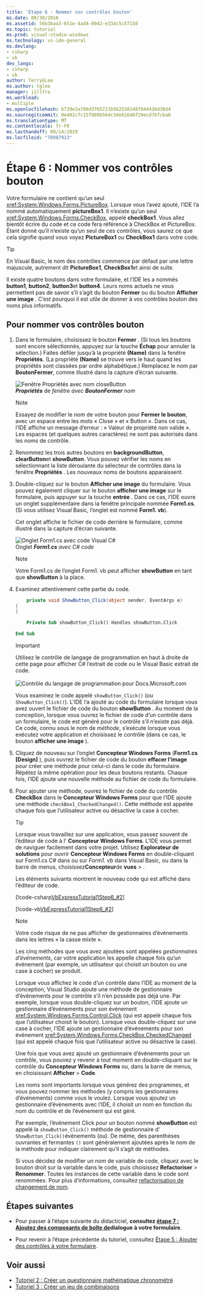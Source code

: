 ```yaml
---
title: 'Étape 6 : Nommer vos contrôles bouton'
ms.date: 08/30/2016
ms.assetid: 56b3baa3-651e-4ad4-8942-e334c5c57158
ms.topic: tutorial
ms.prod: visual-studio-windows
ms.technology: vs-ide-general
ms.devlang:
- csharp
- vb
dev_langs:
- csharp
- vb
author: TerryGLee
ms.author: tglee
manager: jillfra
ms.workload:
- multiple
ms.openlocfilehash: b739e3a786d3765721b562538148f044416d38d4
ms.sourcegitcommit: 0e482cfc15f809b564c3de61646f29ecd7bfcba6
ms.translationtype: MT
ms.contentlocale: fr-FR
ms.lasthandoff: 09/14/2019
ms.locfileid: "70987913"
---
```

# <a name="step-6-name-your-button-controls"></a>Étape 6 : Nommer vos contrôles bouton

Votre formulaire ne contient qu’un seul <xref:System.Windows.Forms.PictureBox>. Lorsque vous l’avez ajouté, l’IDE l’a nommé automatiquement **pictureBox1**. Il n’existe qu’un seul <xref:System.Windows.Forms.CheckBox>, appelé **checkBox1**. Vous allez bientôt écrire du code et ce code fera référence à CheckBox et PictureBox. Étant donné qu’il n’existe qu’un seul de ces contrôles, vous saurez ce que cela signifie quand vous voyez **PictureBox1** ou **CheckBox1** dans votre code.

> [!TIP]
> En Visual Basic, le nom des contrôles commence par défaut par une lettre majuscule, autrement dit **PictureBox1**, **CheckBox1**et ainsi de suite.

Il existe quatre boutons dans votre formulaire, et l’IDE les a nommés **button1**, **button2**, **button3**et **button4**. Leurs noms actuels ne vous permettent pas de savoir s’il s’agit du bouton **Fermer** ou du bouton **Afficher une image** . C’est pourquoi il est utile de donner à vos contrôles bouton des noms plus informatifs.

## <a name="to-name-your-button-controls"></a>Pour nommer vos contrôles bouton

1. Dans le formulaire, choisissez le bouton **Fermer** . (Si tous les boutons sont encore sélectionnés, appuyez sur la touche **Échap** pour annuler la sélection.) Faites défiler jusqu’à la propriété **(Name)** dans la fenêtre **Propriétés**. (La propriété **(Name)** se trouve vers le haut quand les propriétés sont classées par ordre alphabétique.) Remplacez le nom par **BoutonFermer**, comme illustré dans la capture d’écran suivante.

    ![Fenêtre Propriétés avec nom closeButton](../ide/media/express_setnameproperty.png)<br>***Propriétés*** de *fenêtre avec* ***BoutonFermer*** *nom*

    > [!NOTE]
    > Essayez de modifier le nom de votre bouton pour **Fermer le bouton**, avec un espace entre les mots « Close » et « Button ». Dans ce cas, l’IDE affiche un message d’erreur : « Valeur de propriété non valide ». Les espaces (et quelques autres caractères) ne sont pas autorisés dans les noms de contrôle.

1. Renommez les trois autres boutons en **backgroundButton**, **clearButton**et **showButton**.
Vous pouvez vérifier les noms en sélectionnant la liste déroulante du sélecteur de contrôles dans la fenêtre **Propriétés** . Les nouveaux noms de boutons apparaissent.

1. Double-cliquez sur le bouton **Afficher une image** du formulaire. Vous pouvez également cliquer sur le bouton **afficher une image** sur le formulaire, puis appuyer sur la touche **entrée** . Dans ce cas, l’IDE ouvre un onglet supplémentaire dans la fenêtre principale nommée **Form1.cs**. (Si vous utilisez Visual Basic, l’onglet est nommé **Form1. vb**).

   Cet onglet affiche le fichier de code derrière le formulaire, comme illustré dans la capture d’écran suivante.

    ![Onglet Form1.cs avec code Visual C&#35;](../ide/media/express_showbuttoncode.png)<br>
Onglet ***Form1.cs*** *avec C# code*

    > [!NOTE]
    > Votre Form1.cs de l’onglet Form1. vb peut afficher **showButton** en tant que **showButton** à la place.

1. Examinez attentivement cette partie du code.

    ```csharp
        private void ShowButton_Click(object sender, EventArgs e)
    {
    }
    ```

    ```vb
        Private Sub showButton_Click() Handles showButton.Click
    
    End Sub
    ```

   > [!IMPORTANT]
   > Utilisez le contrôle de langage de programmation en haut à droite de cette page pour afficher C# l’extrait de code ou le Visual Basic extrait de code.<br><br>![Contrôle du langage de programmation pour Docs.Microsoft.com](../ide/media/docs-programming-language-control.png)

   Vous examinez le code appelé `showButton_Click()` (ou `ShowButton_Click()`). L’IDE l’a ajouté au code du formulaire lorsque vous avez ouvert le fichier de code du bouton **showButton** . Au moment de la conception, lorsque vous ouvrez le fichier de code d’un contrôle dans un formulaire, le code est généré pour le contrôle s’il n’existe pas déjà. Ce code, connu sous le nom de *méthode*, s’exécute lorsque vous exécutez votre application et choisissez le contrôle (dans ce cas, le bouton **afficher une image** ).

1. Cliquez de nouveau sur l’onglet **Concepteur Windows Forms** (**Form1.cs [Design]** ), puis ouvrez le fichier de code du bouton **effacer l’image** pour créer une méthode pour celui-ci dans le code du formulaire. Répétez la même opération pour les deux boutons restants. Chaque fois, l’IDE ajoute une nouvelle méthode au fichier de code du formulaire.

1. Pour ajouter une méthode, ouvrez le fichier de code du contrôle **CheckBox** dans le **Concepteur Windows Forms** pour que l’IDE ajoute une méthode `checkBox1_CheckedChanged()`. Cette méthode est appelée chaque fois que l’utilisateur active ou désactive la case à cocher.

   > [!TIP]
   > Lorsque vous travaillez sur une application, vous passez souvent de l’éditeur de code à l' **Concepteur Windows Forms**. L’IDE vous permet de naviguer facilement dans votre projet. Utilisez **Explorateur de solutions** pour ouvrir **Concepteur Windows Forms** en double-cliquant sur Form1.cs C# dans ou sur *Form1. vb* dans Visual Basic, ou dans la barre de menus, choisissez**Concepteur**de **vues** > .

    Les éléments suivants montrent le nouveau code qui est affiché dans l’éditeur de code.

    [!code-csharp[VbExpressTutorial1Step6_#2](../ide/codesnippet/CSharp/step-6-name-your-button-controls_2.cs)]
    
    [!code-vb[VbExpressTutorial1Step6_#2](../ide/codesnippet/VisualBasic/step-6-name-your-button-controls_2.vb)]

    > [!NOTE]
    > Votre code risque de ne pas afficher de gestionnaires d’événements dans les lettres « la casse mixte ». 

    Les cinq méthodes que vous avez ajoutées sont appelées *gestionnaires d’événements*, car votre application les appelle chaque fois qu’un événement (par exemple, un utilisateur qui choisit un bouton ou une case à cocher) se produit.

    Lorsque vous affichez le code d’un contrôle dans l’IDE au moment de la conception, Visual Studio ajoute une méthode de gestionnaire d’événements pour le contrôle s’il n’en possède pas déjà une. Par exemple, lorsque vous double-cliquez sur un bouton, l’IDE ajoute un gestionnaire d’événements pour son événement <xref:System.Windows.Forms.Control.Click> (qui est appelé chaque fois que l’utilisateur choisit le bouton). Lorsque vous double-cliquez sur une case à cocher, l’IDE ajoute un gestionnaire d’événements pour son événement <xref:System.Windows.Forms.CheckBox.CheckedChanged> (qui est appelé chaque fois que l’utilisateur active ou désactive la case).

    Une fois que vous avez ajouté un gestionnaire d’événements pour un contrôle, vous pouvez y revenir à tout moment en double-cliquant sur le contrôle du **Concepteur Windows Forms** ou, dans la barre de menus, en choisissant **Afficher** > **Code**.

    Les noms sont importants lorsque vous générez des programmes, et vous pouvez nommer les méthodes (y compris les gestionnaires d’événements) comme vous le voulez. Lorsque vous ajoutez un gestionnaire d’événements avec l’IDE, il choisit un nom en fonction du nom du contrôle et de l’événement qui est géré.

    Par exemple, l’événement Click pour un bouton nommé **showButton** est appelé la `showButton_Click()` méthode de gestionnaire d' `ShowButton_Click()`événements (ou). De même, des parenthèses ouvrantes et fermantes `()` sont généralement ajoutées après le nom de la méthode pour indiquer clairement qu’il s’agit de méthodes.

    Si vous décidez de modifier un nom de variable de code, cliquez avec le bouton droit sur la variable dans le code, puis choisissez **Refactoriser** > **Renommer**. Toutes les instances de cette variable dans le code sont renommées. Pour plus d’informations, consultez [refactorisation de changement de nom](../ide/reference/rename.md).

## <a name="next-steps"></a>Étapes suivantes

* Pour passer à l’étape suivante du didacticiel, **consultez [étape 7 : Ajoutez des composants de boîte de](../ide/step-7-add-dialog-components-to-your-form.md)dialogue à votre formulaire**.

* Pour revenir à l’étape précédente du tutoriel, consultez [Étape 5 : Ajouter des contrôles à votre formulaire](../ide/step-5-add-controls-to-your-form.md).

## <a name="see-also"></a>Voir aussi

* [Tutoriel 2 : Créer un questionnaire mathématique chronométré](tutorial-2-create-a-timed-math-quiz.md)
* [Tutoriel 3 : Créer un jeu de combinaisons](tutorial-3-create-a-matching-game.md)
